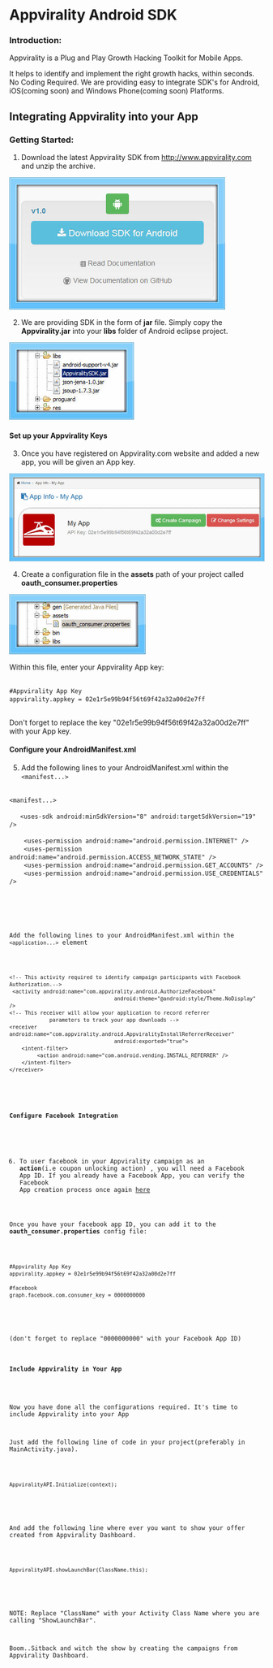 Appvirality Android SDK
=======================

<H3>Introduction:</H3>
Appvirality is a Plug and Play Growth Hacking Toolkit for Mobile Apps.

It helps to identify and implement the right growth hacks, within seconds. No Coding Required. We are providing easy to integrate SDK's for Android, iOS(coming soon) and Windows Phone(coming soon) Platforms.

Integrating Appvirality into your App
-------------------------------------

<H3>Getting Started:</H3>

1) Download the latest Appvirality SDK from http://www.appvirality.com and unzip the archive.<br/>

![Alt text](images/download-SDK.jpg?raw=true "You can see this in Appvirality Dashboard")

2) We are providing SDK in the form of <b>jar</b> file. Simply copy the <b>Appvirality.jar</b> into your <b>libs</b> folder of Android eclipse project.

![Alt text](images/Add-Appvirality-SDK-to-libs.jpg?raw=true)

<H4>Set up your Appvirality Keys</H4>

3) Once you have registered on Appvirality.com website and added a new app, you will be given an App key.

![Alt text](images/App-key-obtaining.jpg?raw=true)

4) Create a configuration file in the <b>assets</b> path of your project called <b>oauth_consumer.properties</b>

![Alt text](images/setup-av-keys.jpg?raw=true)

   Within this file, enter your Appvirality App key:
   
<pre>
<code>
#Appvirality App Key
appvirality.appkey = 02e1r5e99b94f56t69f42a32a00d2e7ff
</code>
</pre>

Don't forget to replace the key "02e1r5e99b94f56t69f42a32a00d2e7ff" with your App key.

<H4>Configure your AndroidManifest.xml</H4>

5) Add the following lines to your AndroidManifest.xml within the 
<code>&lt;manifest...&gt;</code>

<pre>
<code>
&lt;manifest...&gt;

   &lt;uses-sdk android:minSdkVersion="8" android:targetSdkVersion="19" /&gt;

    &lt;uses-permission android:name="android.permission.INTERNET" /&gt;
    &lt;uses-permission android:name="android.permission.ACCESS_NETWORK_STATE" /&gt;       
    &lt;uses-permission android:name="android.permission.GET_ACCOUNTS" /&gt;
    &lt;uses-permission android:name="android.permission.USE_CREDENTIALS" /&gt;
    
     <application.../&gt;

&lt;/manifest&gt;
</code>
</pre>
Add the following lines to your AndroidManifest.xml within the <code>&lt;application...&gt;</code> element

<pre>
<code>
&lt;!-- This activity required to identify campaign participants with Facebook Authorization.--&gt;
 &lt;activity android:name="com.appvirality.android.AuthorizeFacebook" 
                                  android:theme="@android:style/Theme.NoDisplay" /&gt;
&lt;!-- This receiver will allow your application to record referrer
             parameters to track your app downloads --&gt;                                  
&lt;receiver android:name="com.appvirality.android.AppviralityInstallReferrerReceiver"
                                  android:exported="true"&gt;
    &lt;intent-filter&gt;
         &lt;action android:name="com.android.vending.INSTALL_REFERRER" /&gt;
    &lt;/intent-filter&gt;
&lt;/receiver&gt;
</code>
</pre>

<H4>Configure Facebook Integration</H4>

6) To user facebook in your Appvirality campaign as an <b>action</b>(i.e coupon unlocking action) , you will need a Facebook App ID.
If you already have a Facebook App, you can verify the Facebook App creation process once again <a href="#">here</a>

Once you have your facebook app ID, you can add it to the <b>oauth_consumer.properties</b> config file:
<pre>
<code>
#Appvirality App Key
appvirality.appkey = 02e1r5e99b94f56t69f42a32a00d2e7ff

#facebook
graph.facebook.com.consumer_key = 0000000000
</code>
</pre>
(don't forget to replace "0000000000" with your Facebook App ID)

<H4>Include Appvirality in Your App</H4>

Now you have done all the configurations required. It's time to include Appvirality into your App

Just add the following line of code in your project(preferably in MainActivity.java). 
<pre>
<code>
AppviralityAPI.Initialize(context);
</code>
</pre>
And add the following line where ever you want to show your offer created from Appvirality Dashboard.
<pre>
<code>
AppviralityAPI.showLaunchBar(ClassName.this);
</code>
</pre>

NOTE: Replace "ClassName" with your Activity Class Name where you are calling "ShowLaunchBar".

Boom..Sitback and witch the show by creating the campaigns from Appvirality Dashboard. 


